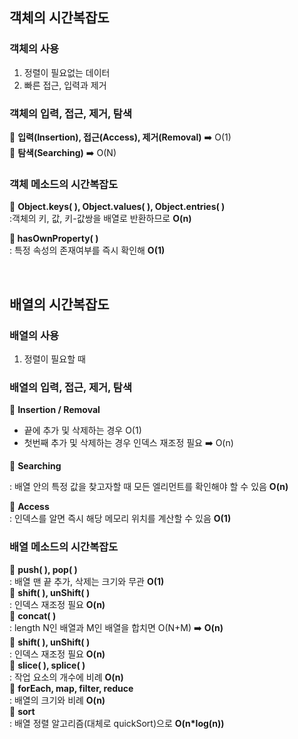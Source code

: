 ## 객체의 시간복잡도

### 객체의 사용

1. 정렬이 필요없는 데이터
2. 빠른 접근, 입력과 제거

### 객체의 입력, 접근, 제거, 탐색

📌 <b>입력(Insertion), 접근(Access), 제거(Removal)</b> ➡️ O(1)<br/>
📌 <b>탐색(Searching)</b> ➡️ O(N)

### 객체 메소드의 시간복잡도

📌 <b>Object.keys( ), Object.values( ), Object.entries( ) </b></br>
:객체의 키, 값, 키-값쌍을 배열로 반환하므로 <b>O(n)</b> <br/>

📌<b> hasOwnProperty( ) </b></br>: 특정 속성의 존재여부를 즉시 확인해 <b>O(1)</b><br/>

<br/>

## 배열의 시간복잡도

### 배열의 사용

1. 정렬이 필요할 때

### 배열의 입력, 접근, 제거, 탐색

📌 <b>Insertion / Removal</b></b>

- 끝에 추가 및 삭제하는 경우 O(1)
- 첫번째 추가 및 삭제하는 경우 인덱스 재조정 필요 ➡️ O(n)

📌 <b>Searching</b></br>

: 배열 안의 특정 값을 찾고자할 때 모든 엘리먼트를 확인해야 할 수 있음 <b>O(n)</b>
</br>

📌 <b>Access</b></br>
: 인덱스를 알면 즉시 해당 메모리 위치를 계산할 수 있음 <b>O(1)</b>

### 배열 메소드의 시간복잡도

📌 <b>push( ), pop( )</b></br>
: 배열 맨 끝 추가, 삭제는 크기와 무관 <b>O(1)</b></br>
📌 <b>shift( ), unShift( )</b></br>
: 인덱스 재조정 필요 <b>O(n)</b></br>
📌 <b>concat( )</b></br>
: length N인 배열과 M인 배열을 합치면 O(N+M) ➡️ <b>O(n)</b></br>
📌 <b>shift( ), unShift( )</b></br>
: 인덱스 재조정 필요 <b>O(n)</b></br>
📌 <b>slice( ), splice( )</b></br>
: 작업 요소의 개수에 비례 <b>O(n)</b></br>
📌 <b>forEach, map, filter, reduce</b></br>
: 배열의 크기와 비례 <b>O(n)</b></br>
📌 <b>sort</b></br>
: 배열 정렬 알고리즘(대체로 quickSort)으로 <b>O(n\*log(n))</b></br>
